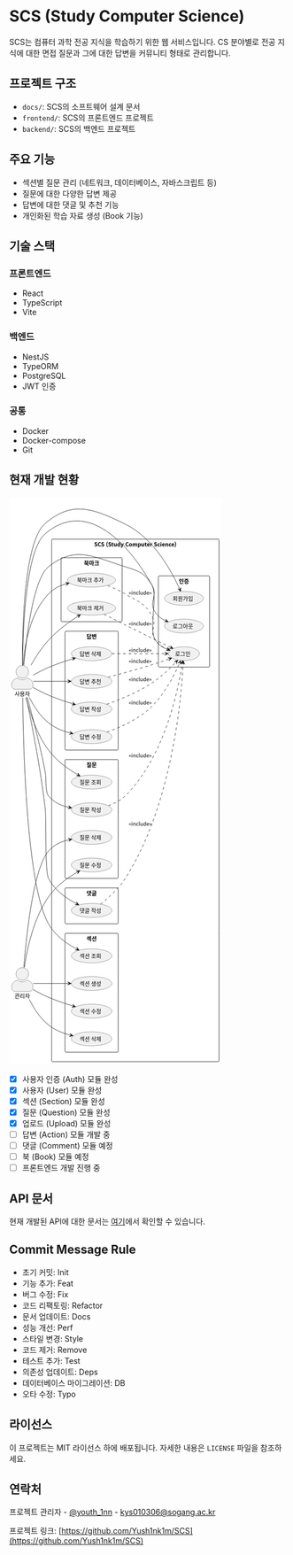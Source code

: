 # SCS (Study Computer Science)

SCS는 컴퓨터 과학 전공 지식을 학습하기 위한 웹 서비스입니다. CS 분야별로 전공 지식에 대한 면접 질문과 그에 대한 답변을 커뮤니티 형태로 관리합니다.

## 프로젝트 구조

- `docs/`: SCS의 소프트웨어 설계 문서
- `frontend/`: SCS의 프론트엔드 프로젝트
- `backend/`: SCS의 백엔드 프로젝트

## 주요 기능

- 섹션별 질문 관리 (네트워크, 데이터베이스, 자바스크립트 등)
- 질문에 대한 다양한 답변 제공
- 답변에 대한 댓글 및 추천 기능
- 개인화된 학습 자료 생성 (Book 기능)

## 기술 스택

### 프론트엔드

- React
- TypeScript
- Vite

### 백엔드

- NestJS
- TypeORM
- PostgreSQL
- JWT 인증

### 공통

- Docker
- Docker-compose
- Git

## 현재 개발 현황

![Current usecase](./Docs//UML/Usecase/usecase.png)

- [x] 사용자 인증 (Auth) 모듈 완성
- [x] 사용자 (User) 모듈 완성
- [x] 섹션 (Section) 모듈 완성
- [x] 질문 (Question) 모듈 완성
- [x] 업로드 (Upload) 모듈 완성
- [ ] 답변 (Action) 모듈 개발 중
- [ ] 댓글 (Comment) 모듈 예정
- [ ] 북 (Book) 모듈 예정
- [ ] 프론트엔드 개발 진행 중

## API 문서

현재 개발된 API에 대한 문서는 [여기](./Docs/API.md)에서 확인할 수 있습니다.

## Commit Message Rule

- 초기 커밋: Init
- 기능 추가: Feat
- 버그 수정: Fix
- 코드 리팩토링: Refactor
- 문서 업데이트: Docs
- 성능 개선: Perf
- 스타일 변경: Style
- 코드 제거: Remove
- 테스트 추가: Test
- 의존성 업데이트: Deps
- 데이터베이스 마이그레이션: DB
- 오타 수정: Typo

## 라이선스

이 프로젝트는 MIT 라이선스 하에 배포됩니다. 자세한 내용은 `LICENSE` 파일을 참조하세요.

## 연락처

프로젝트 관리자 - [@youth_1nn](https://www.instagram.com/youth_1nn/) - kys010306@sogang.ac.kr

프로젝트 링크: [https://github.com/Yush1nk1m/SCS](https://github.com/Yush1nk1m/SCS)
